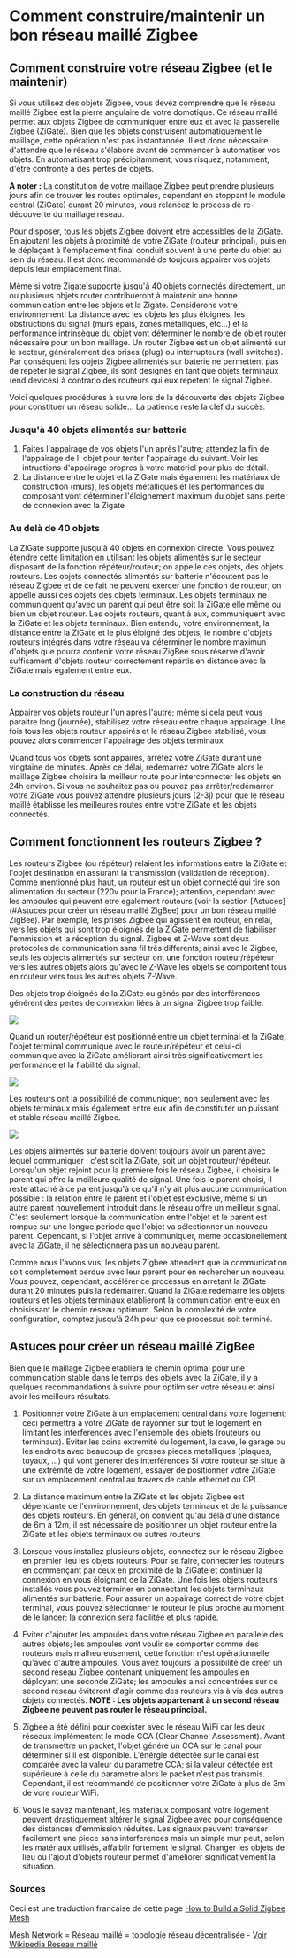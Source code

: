 # Comment construire/maintenir un bon réseau maillé Zigbee

## Comment construire votre réseau Zigbee (et le maintenir)

Si vous utilisez des objets Zigbee, vous devez comprendre que le réseau maillé Zigbee est la pierre angulaire de votre domotique.
Ce réseau maillé permet aux objets Zigbee de communiquer entre eux et avec la passerelle Zigbee (ZiGate). Bien que les objets construisent automatiquement le maillage, cette opération n'est pas instantannée. Il est donc nécessaire d'attendre que le réseau s'élabore avant de commencer à automatiser vos objets.
En automatisant trop précipitamment, vous risquez, notamment, d'etre confronté à des pertes de objets.

**A noter :** La constitution de votre maillage Zigbee peut prendre plusieurs jours afin de trouver les routes optimales, cependant en stoppant le module central (ZiGate) durant 20 minutes, vous relancez le process de re-découverte du maillage réseau.

Pour disposer, tous les objets Zigbee doivent etre accessibles de la ZiGate. En ajoutant les objets à proximité de votre ZiGate (routeur principal), puis en le déplaçant à l'emplacement final conduit souvent à une perte du objet au sein du réseau. Il est donc recommandé de toujours appairer vos objets depuis leur emplacement final.

Même si votre Zigate supporte jusqu'à 40 objets connectés directement, un ou plusieurs objets router contribueront à maintenir une bonne communication entre les objets et la Zigate. Considerons votre environnement! La distance avec les objets les plus éloignés, les obstructions du signal (murs épais, zones metalliques, etc...) et la performance intrinsèque du objet vont déterminer le nombre de objet router nécessaire pour un bon maillage.
Un router Zigbee est un objet alimenté sur le secteur, généralement des prises (plug) ou interrupteurs (wall switches). Par conséquent les objets Zigbee alimentés sur baterie ne permettent pas de repeter le signal Zigbee, ils sont designés en tant que objets terminaux (end devices) à contrario des routeurs qui eux repetent le signal Zigbee.

Voici quelques procédures à suivre lors de la découverte des objets Zigbee pour constituer un réseau solide... La patience reste la clef du succès.

### Jusqu'à 40 objets alimentés sur batterie
1. Faites l'appairage de vos objets l'un après l'autre; attendez la fin de l'appairage de l' objet pour tenter l'appairage du suivant. Voir les intructions d'appairage propres à votre materiel pour plus de détail.
2. La distance entre le objet et la ZiGate mais également les matériaux de construction (murs), les objets métalliques et les performances du composant vont déterminer l'éloignement maximum du objet sans perte de connexion avec la Zigate

### Au delà de 40 objets
La ZiGate supporte jusqu'à 40 objets en connexion directe. Vous pouvez étendre cette limitation en utilisant les objets alimentés sur le secteur disposant de la fonction répéteur/routeur; on appelle ces objets, des objets routeurs.
Les objets connectés alimentés sur batterie n'écoutent pas le réseau Zigbee et de ce fait ne peuvent exercer une fonction de routeur; on appelle aussi ces objets des objets terminaux.
Les objets terminaux ne communiquent qu'avec un parent qui peut être soit la ZiGate elle même ou bien un objet routeur. Les objets routeurs, quant à eux, communiquent avec la ZiGate et les objets terminaux.
Bien entendu, votre environnement, la distance entre la ZiGate et le plus éloigné des objets, le nombre d'objets routeurs intégrés dans votre réseau va déterminer le nombre maximun d'objets que pourra contenir votre réseau ZigBee sous réserve d'avoir suffisament d'objets routeur correctement répartis en distance avec la ZiGate mais également entre eux.


### La construction du réseau
Appairer vos objets routeur l'un après l'autre; même si cela peut vous paraitre long (journée), stabilisez votre réseau entre chaque appairage. Une fois tous les objets routeur appairés et le réseau Zigbee stabilisé, vous pouvez alors commencer l'appairage des objets terminaux

Quand tous vos objets sont appairés, arrêtez votre ZiGate durant une vingtaine de minutes. Après ce délai, redemarrez votre ZiGate alors le maillage Zigbee choisira la meilleur route pour interconnecter les objets en 24h environ. Si vous ne souhaitez pas ou pouvez pas arrêter/redémarrer votre ZiGate vous pouvez attendre plusieurs jours (2-3j) pour que le réseau maillé établisse les meilleures routes entre votre ZiGate et les objets connectés.


## Comment fonctionnent les routeurs Zigbee ?
Les routeurs Zigbee (ou répéteur) relaient les informations entre la ZiGate et l'objet destination en assurant la transmission (validation de réception).
Comme mentionné plus haut, un routeur est un objet connecté qui tire son alimentation du secteur (220v pour la France); attention, cependant avec les ampoules qui peuvent etre egalement routeurs (voir la section [Astuces](#Astuces pour créer un réseau maillé ZigBee) pour un bon réseau maillé ZigBee). Par exemple, les prises Zigbee qui agissent en routeur, en relai, vers les objets qui sont trop éloignés de la ZiGate permettent de fiabiliser l'emmission et la réception du signal.
Zigbee et Z-Wave sont deux protocoles de communication sans fil très differents; ainsi avec le Zigbee, seuls les objects alimentés sur secteur ont une fonction routeur/répéteur vers les autres objets alors qu'avec le Z-Wave les objets se comportent tous en routeur vers tous les autres objets Z-Wave.

Des objets trop éloignés de la ZiGate ou génés par des interférences générent des pertes de connexion liées à un signal Zigbee trop faible.

![](../Images/ZigateDirectLink.png)

Quand un router/répéteur est positionné entre un objet terminal et la ZiGate, l'objet terminal communique avec le routeur/répéteur et celui-ci communique avec la ZiGate améliorant ainsi très significativement  les performance et la fiabilité du signal.

![](../Images/ZigateMeshNetwork.png)

Les routeurs ont la possibilité de communiquer, non seulement avec les objets terminaux mais également entre eux afin de constituter un puissant et stable réseau maillé Zigbee.

![](../Images/ZigateMeshNwk_Multi.png)

Les objets alimentés sur batterie doivent toujours avoir un parent avec lequel communiquer : c'est soit la ZiGate, soit un objet routeur/répéteur. Lorsqu'un objet rejoint pour la premiere fois le réseau Zigbee, il choisira le parent qui offre la meilleure qualité de signal. Une fois le parent choisi, il reste attaché à ce parent jusqu'à ce qu'il n'y ait plus aucune communication possible : la relation entre le parent et l'objet est exclusive, même si un autre parent nouvellement introduit dans le réseau offre un meilleur signal. C'est seulement lorsque la communication entre l'objet et le parent est rompue sur une longue periode que l'objet va sélectionner un nouveau parent. Cependant, si l'objet arrive à communiquer, meme occasionellement avec la ZiGate, il ne sélectionnera pas un nouveau parent.

Comme nous l'avons vus, les objets Zigbee attendent que la communication soit complètement perdue avec leur parent pour en rechercher un nouveau. Vous pouvez, cependant, accélérer ce processus en arretant la ZiGate durant 20 minutes puis la redémarrer. Quand la ZiGate redémarre les objets routeurs et les objets terminaux etablieront la communication entre eux en choisissant le chemin réseau optimum. Selon la complexité de votre configuration, comptez jusqu'à 24h pour que ce processus soit terminé.

## Astuces pour créer un réseau maillé ZigBee
Bien que le maillage Zigbee etabliera le chemin optimal pour une communication stable dans le temps des objets avec la ZiGate, il y a quelques recommandations à suivre pour optilmiser votre réseau et ainsi avoir les meilleurs résultats.

1. Positionner votre ZiGate à un emplacement central dans votre logement; ceci permettra à votre ZiGate de rayonner sur tout le logement en limitant les interferences avec l'ensemble des objets (routeurs ou terminaux). Eviter les coins extremité du logement, la cave, le garage ou les endroits avec beaucoup de grosses pieces metalliques (plaques, tuyaux, ...) qui vont génerer des interférences
Si votre routeur se situe à une extrémité de votre logement, essayer de positionner votre ZiGate sur un emplacement central au travers de cable ethernet ou CPL.

2. La distance maximum entre la ZiGate et les objets Zigbee est dépendante de l'environnement, des objets terminaux et de la puissance des objets routeurs. En général, on convient qu'au delà d'une distance de 6m à 12m, il est nécessaire de positionner un objet routeur entre la ZiGate et les objets terminaux ou autres routeurs.

3. Lorsque vous installez plusieurs objets, connectez sur le réseau Zigbee en premier lieu  les objets routeurs. Pour se faire, connecter les routeurs en commençant par ceux en proximité de la ZiGate et continuer la connexion en vous éloignant de la ZiGate. Une fois les objets routeurs installés vous pouvez terminer en connectant les objets terminaux alimentés sur batterie. Pour assurer un appairage correct de votre objet terminal, vous pouvez sélectionner le routeur le plus proche au moment de le lancer; la connexion sera facilitée et plus rapide.

4. Eviter d'ajouter les ampoules dans votre réseau Zigbee en parallele des autres objets; les ampoules vont voulir se comporter comme des routeurs mais malheureusement, cette fonction n'est opérationnelle qu'avec d'autre ampoules. Vous avez toujours la possibilité de créer un second réseau Zigbee contenant uniquement les ampoules en déployant une seconde ZiGate; les ampoules ainsi concentrées sur ce second réseau éviteront d'agir comme des routeurs vis à vis des autres objets connectés.
__NOTE : Les objets appartenant à un second réseau Zigbee ne peuvent pas router le réseau principal.__

5. Zigbee a été défini pour coexister avec le réseau WiFi car les deux réseaux implémentent le mode CCA (Clear Channel Assessment). Avant de transmettre un packet, l'objet génére un CCA sur le canal pour déterminer si il est disponible. L'énérgie détectée sur le canal est comparée avec la valeur du parametre CCA; si la valeur détectée est supérieure à celle du parametre alors le packet n'est pas transmis. Cependant, il est recommandé de positionner votre ZiGate à plus de 3m de vore routeur WiFi.

6. Vous le savez maintenant, les materiaux composant  votre logement peuvent drastiquement altérer le signal Zigbee avec pour conséquence des distances d'emmission réduites. Les signaux peuvent traverser facilement une piece sans interferences mais un simple mur peut, selon les matériaux utilisés, affaiblir fortement le signal. Changer les objets de lieu ou l'ajout d'objets routeur permet d'ameliorer significativement la situation.

### Sources

Ceci est une traduction francaise de cette page [How to Build a Solid Zigbee Mesh](https://docs.hubitat.com/index.php?title=How_to_Build_a_Solid_Zigbee_Mesh)

Mesh Network = Réseau maillé = topologie réseau décentralisée - [Voir Wikipedia Reseau maillé](https://fr.wikipedia.org/wiki/Topologie_mesh)
